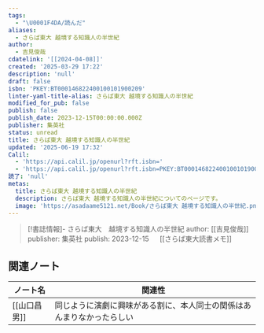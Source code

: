 ```yaml
---
tags:
  - "\U0001F4DA/読んだ"
aliases:
  - さらば東大 越境する知識人の半世紀
author:
  - 吉見俊哉
cdatelink: '[[2024-04-08]]'
created: '2025-03-29 17:22'
description: 'null'
draft: false
isbn: 'PKEY:BT000146822400100101900209'
linter-yaml-title-alias: さらば東大 越境する知識人の半世紀
modified_for_pub: false
publish: false
publish_date: 2023-12-15T00:00:00.000Z
publisher: 集英社
status: unread
title: さらば東大 越境する知識人の半世紀
updated: '2025-06-19 17:32'
Calil:
  - 'https://api.calil.jp/openurl?rft.isbn='
  - 'https://api.calil.jp/openurl?rft.isbn=PKEY:BT000146822400100101900209'
読了: 'null'
metas:
  title: さらば東大 越境する知識人の半世紀
  description: さらば東大 越境する知識人の半世紀についてのページです。
  image: 'https://asadaame5121.net/Book/さらば東大 越境する知識人の半世紀.png'
---
```

> [!書誌情報]-
>  さらば東大　越境する知識人の半世紀
>  author: [[吉見俊哉]]
>  publisher: 集英社
>  publish: 2023-12-15 
　
[[さらば東大読書メモ]]
## 関連ノート
| ノート名     | 関連性                                 |
| -------- | ----------------------------------- |
| [[山口昌男]] | 同じように演劇に興味がある割に、本人同士の関係はあんまりなかったらしい |
